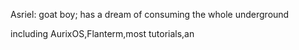 Asriel: goat boy; has a dream of consuming the whole underground

including AurixOS,Flanterm,most tutorials,an
